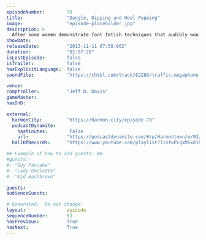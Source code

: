 ```yaml
---
episodeNumber:        79
title:                "Dangle, Dipping and Heel Popping"
image:                "episode-placeholder.jpg"
description: >
  After some women demonstrate foot fetish techniques that audibly won't make any sense to you, dear listener, the enigmatic Brody Stevens joins Harmontown for the first time. Later, Mayor Harmon is inducted into a prestigious alliance and Kumail returns...
showDate:             
releaseDate:          "2013-11-11 07:50:00Z"
duration:             "02:07:28"
isLostEpisode:        false
isTrailer:            false
hasExplicitLanguage:  false
soundFile:            "https://chtbl.com/track/E2288/traffic.megaphone.fm/STA1565626686.mp3?updated=1560295827"

venue:                
comptroller:          "Jeff B. Davis"
gameMaster:           
hasDnD:               

external:
  harmonCity:         "https://harmon.city/episode-79"
  podcastDynamite:
    hasMinutes:        False
    url:              "https://podcastdynamite.com/#/p/Harmontown/e/93/79"
  hallOfRecords:      "https://www.youtube.com/playlist?list=PLqxM5x81hNOYgPrvcbnB92qZUKgczqGGL"

## Example of how to add guests: ##
#guests:
#- "Guy Pancake"
#- "Lady Omelette"
#- "Kid Hashbrown"

guests:
audienceGuests:

# Generated.  Do not change:
layout:               episode
sequenceNumber:       93
hasPrevious:          True
hasNext:              True
---
```


<!-- The episode description will be rendered here -->
<!-- Add your content below here -->

